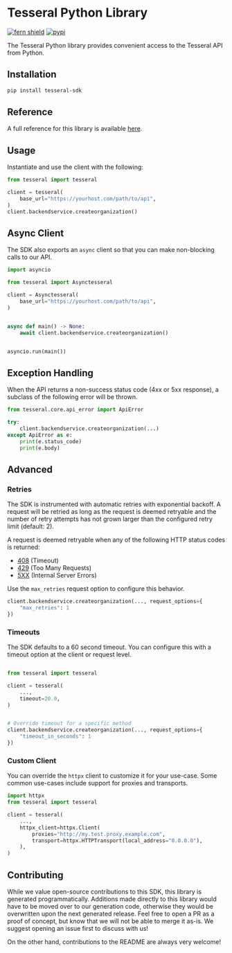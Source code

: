 # Tesseral Python Library

[![fern shield](https://img.shields.io/badge/%F0%9F%8C%BF-Built%20with%20Fern-brightgreen)](https://buildwithfern.com?utm_source=github&utm_medium=github&utm_campaign=readme&utm_source=https%3A%2F%2Fgithub.com%2Ftesseral-labs%2Ftesseral-python)
[![pypi](https://img.shields.io/pypi/v/tesseral-sdk)](https://pypi.python.org/pypi/tesseral-sdk)

The Tesseral Python library provides convenient access to the Tesseral API from Python.

## Installation

```sh
pip install tesseral-sdk
```

## Reference

A full reference for this library is available [here](./reference.md).

## Usage

Instantiate and use the client with the following:

```python
from tesseral import tesseral

client = tesseral(
    base_url="https://yourhost.com/path/to/api",
)
client.backendservice.createorganization()
```

## Async Client

The SDK also exports an `async` client so that you can make non-blocking calls to our API.

```python
import asyncio

from tesseral import Asynctesseral

client = Asynctesseral(
    base_url="https://yourhost.com/path/to/api",
)


async def main() -> None:
    await client.backendservice.createorganization()


asyncio.run(main())
```

## Exception Handling

When the API returns a non-success status code (4xx or 5xx response), a subclass of the following error
will be thrown.

```python
from tesseral.core.api_error import ApiError

try:
    client.backendservice.createorganization(...)
except ApiError as e:
    print(e.status_code)
    print(e.body)
```

## Advanced

### Retries

The SDK is instrumented with automatic retries with exponential backoff. A request will be retried as long
as the request is deemed retryable and the number of retry attempts has not grown larger than the configured
retry limit (default: 2).

A request is deemed retryable when any of the following HTTP status codes is returned:

- [408](https://developer.mozilla.org/en-US/docs/Web/HTTP/Status/408) (Timeout)
- [429](https://developer.mozilla.org/en-US/docs/Web/HTTP/Status/429) (Too Many Requests)
- [5XX](https://developer.mozilla.org/en-US/docs/Web/HTTP/Status/500) (Internal Server Errors)

Use the `max_retries` request option to configure this behavior.

```python
client.backendservice.createorganization(..., request_options={
    "max_retries": 1
})
```

### Timeouts

The SDK defaults to a 60 second timeout. You can configure this with a timeout option at the client or request level.

```python

from tesseral import tesseral

client = tesseral(
    ...,
    timeout=20.0,
)


# Override timeout for a specific method
client.backendservice.createorganization(..., request_options={
    "timeout_in_seconds": 1
})
```

### Custom Client

You can override the `httpx` client to customize it for your use-case. Some common use-cases include support for proxies
and transports.
```python
import httpx
from tesseral import tesseral

client = tesseral(
    ...,
    httpx_client=httpx.Client(
        proxies="http://my.test.proxy.example.com",
        transport=httpx.HTTPTransport(local_address="0.0.0.0"),
    ),
)
```

## Contributing

While we value open-source contributions to this SDK, this library is generated programmatically.
Additions made directly to this library would have to be moved over to our generation code,
otherwise they would be overwritten upon the next generated release. Feel free to open a PR as
a proof of concept, but know that we will not be able to merge it as-is. We suggest opening
an issue first to discuss with us!

On the other hand, contributions to the README are always very welcome!
